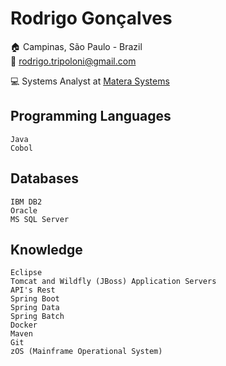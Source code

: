 # Rodrigo Gonçalves

:house: Campinas, São Paulo - Brazil <br>
:email: rodrigo.tripoloni@gmail.com

:computer: Systems Analyst at [Matera Systems](https://www.matera.com/)

## Programming Languages

```
Java
Cobol
```

## Databases

```
IBM DB2
Oracle
MS SQL Server
```

## Knowledge

```
Eclipse
Tomcat and Wildfly (JBoss) Application Servers
API's Rest
Spring Boot
Spring Data
Spring Batch
Docker
Maven
Git
zOS (Mainframe Operational System)
```
